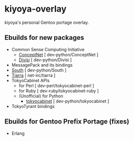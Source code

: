 # kiyoya-overlay

kiyoya's personal Gentoo portage overlay.

## Ebuilds for new packages

* Common Sense Computing Initiative
	* [ConceptNet](http://csc.media.mit.edu/conceptnet) [ dev-python/ConceptNet ]
	* [Divisi](http://csc.media.mit.edu/divisi) [ dev-python/Divisi ]
* MessagePack and its bindings
* [South](http://pypi.python.org/pypi/South) [ dev-python/South ]
* [Tiarra](http://www.clovery.jp/tiarra/) [ net-irc/tiarra ]
* TokyoCabinet APIs
	* for Perl [ dev-perl/tokyocabinet-perl ]
	* for Ruby [ dev-ruby/tokyocabinet-ruby ]
	* (Unofficial) for Python
		* [tokyocabinet](http://pypi.python.org/pypi/tokyocabinet) [ dev-python/tokyocabinet ]
* TokyoTyrant bindings

## Ebuilds for Gentoo Prefix Portage (fixes)

* Erlang
